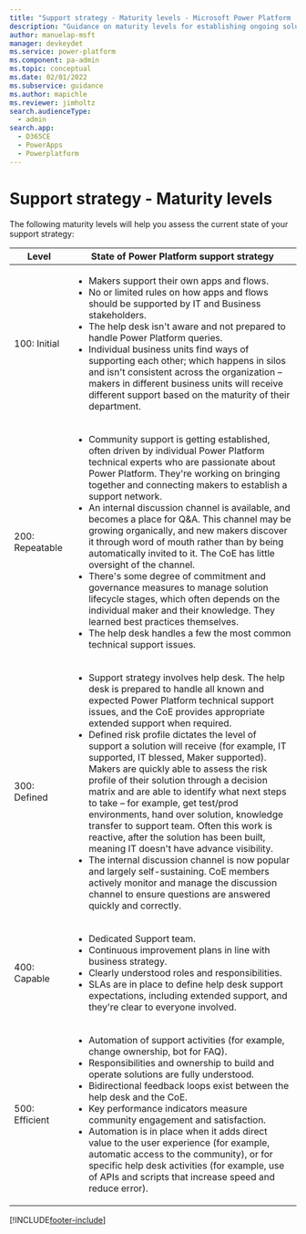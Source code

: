```yaml
---
title: "Support strategy - Maturity levels - Microsoft Power Platform | MicrosoftDocs"
description: "Guidance on maturity levels for establishing ongoing solution and maker support for Microsoft Power Platform."
author: manuelap-msft
manager: devkeydet
ms.service: power-platform
ms.component: pa-admin
ms.topic: conceptual
ms.date: 02/01/2022
ms.subservice: guidance
ms.author: mapichle
ms.reviewer: jimholtz
search.audienceType: 
  - admin
search.app: 
  - D365CE
  - PowerApps
  - Powerplatform
---
```


# Support strategy - Maturity levels

The following maturity levels will help you assess the current state of your support strategy:

| **Level** | **State of Power Platform support strategy** |
| --- | --- |
| 100: Initial | <ul><li>Makers support their own apps and flows.</li><li>No or limited rules on how apps and flows should be supported by IT and Business stakeholders.</li><li>The help desk isn't aware and not prepared to handle Power Platform queries.</li><li>Individual business units find ways of supporting each other; which happens in silos and isn't consistent across the organization – makers in different business units will receive different support based on the maturity of their department.</li></ul> |
| 200: Repeatable | <ul><li>Community support is getting established, often driven by individual Power Platform technical experts who are passionate about Power Platform. They're working on bringing together and connecting makers to establish a support network.</li><li>An internal discussion channel is available, and becomes a place for Q&A. This channel may be growing organically, and new makers discover it through word of mouth rather than by being automatically invited to it. The CoE has little oversight of the channel. </li><li>There's some degree of commitment and governance measures to manage solution lifecycle stages, which often depends on the individual maker and their knowledge. They learned best practices themselves.</li><li>The help desk handles a few the most common technical support issues. |
| 300: Defined | <ul><li>Support strategy involves help desk. The help desk is prepared to handle all known and expected Power Platform technical support issues, and the CoE provides appropriate extended support when required.</li><li>Defined risk profile dictates the level of support a solution will receive (for example, IT supported, IT blessed, Maker supported). Makers are quickly able to assess the risk profile of their solution through a decision matrix and are able to identify what next steps to take – for example, get test/prod environments, hand over solution, knowledge transfer to support team. Often this work is reactive, after the solution has been built, meaning IT doesn't have advance visibility.</li><li>The internal discussion channel is now popular and largely self-sustaining. CoE members actively monitor and manage the discussion channel to ensure questions are answered quickly and correctly.</li></ul>|
| 400: Capable | <ul><li>Dedicated Support team.</li><li>Continuous improvement plans in line with business strategy.</li><li>Clearly understood roles and responsibilities.</li><li>SLAs are in place to define help desk support expectations, including extended support, and they're clear to everyone involved. </li></ul>|
| 500: Efficient | <ul><li>Automation of support activities (for example, change ownership, bot for FAQ). </li><li>Responsibilities and ownership to build and operate solutions are fully understood. </li><li>Bidirectional feedback loops exist between the help desk and the CoE.</li><li>Key performance indicators measure community engagement and satisfaction.</li><li>Automation is in place when it adds direct value to the user experience (for example, automatic access to the community), or for specific help desk activities (for example, use of APIs and scripts that increase speed and reduce error). </li></ul>|

[!INCLUDE[footer-include](../../includes/footer-banner.md)]